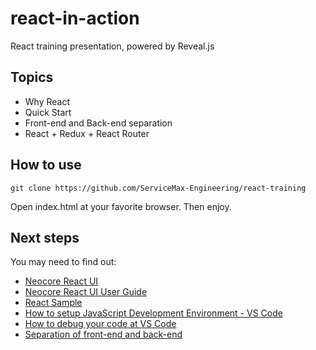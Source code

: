 # react-in-action
React training presentation, powered by Reveal.js

## Topics
 * Why React
 * Quick Start
 * Front-end and Back-end separation
 * React + Redux + React Router

## How to use
```
git clone https://github.com/ServiceMax-Engineering/react-training
```
Open index.html at your favorite browser.
Then enjoy.

## Next steps
You may need to find out:
* [Neocore React UI](https://github.com/ServiceMax-Engineering/neocore-react-ui)
* [Neocore React UI User Guide](https://github.com/ServiceMax-Engineering/neocore-react-ui/blob/master/README.md)
* [React Sample](https://github.com/ServiceMax-Engineering/react-sample)
* [How to setup JavaScript Development Environment - VS Code](https://github.com/ServiceMax-Engineering/neocore-react-ui/blob/master/docs/how_to_setup_ide.md)
* [How to debug your code at VS Code](https://github.com/ServiceMax-Engineering/neocore-react-ui/blob/master/docs/how_to_debug_code.md)
* [Separation of front-end and back-end](https://github.com/ServiceMax-Engineering/neocore-react-ui/blob/master/docs/separation_of_fe_be.md)

